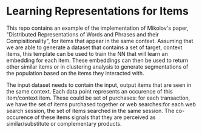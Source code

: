 # Learning Representations for Items

This repo contains an example of the implementation of Mikolov's paper, "Distributed Representations of Words and Phrases and their Compisitionality", for items that appear in the same context.  Assuming that we are able to generate a dataset that contains a set of target, context items, this template can be used to train the NN that will learn an embedding for each item. These embeddings can then be used to return other similar items or in clustering analysis to generate segmentations of the population based on the items they interacted with.

The input dataset needs to contain the input, output items that are seen in the same context. Each data point represents an occurence of this item/context item. These could be set of purchases: for each transaction, we have the set of items purchased together or web searches:for each web search session, the set of items searched in the same session. The co-occurence of these items signals that they are perceived as similar/substitute or complementary products. 
